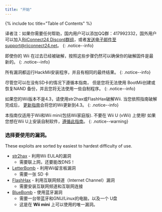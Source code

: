 ```yaml
---
title: "开始"
---
```


{% include toc title="Table of Contents" %}

译者注：如果你需要任何帮助，国内用户可以添加QQ群：417992332，国外用户可以加入[RiiConnect24 Discord群组](https://discord.gg/rc24)，或者[发送电子邮件至support@riiconnect24.net](mailto:support@riiconnect24.net)。
{: .notice--info}

即使你的 Wii 在过去已经被破解，按照这些步骤仍然可以确保你的破解固件是最新的。
{: .notice--info}

所有漏洞都运行HackMii安装程序，并且有相同的最终结果。
{: .notice--info}

尽管您可以在没有SD卡的情况下遵循本指南， 但是您将无法使用 BootMii创建或恢复NAND 备份，并且您将无法使用一些自制程序。
{: .notice--info}

如果您的Wii版本不是4.3，请使用str2hax或FlashHax破解Wii. 当您依照指南破解完成后， [更新指南](update)会将您的Wii更新到4.3。
{: .notice--info}

本指南仅适用于Wii和Wii mini(包括Wii家庭版). 不要在 Wii U (vWii) 上使用! 如果您想在Wii U上安装自制软件，[遵循此指南](https://wiiu.hacks.guide)。
{: .notice--warning}

### 选择要使用的漏洞。

These exploits are sorted by easiest to hardest difficulty of use.

- [str2hax](str2hax) - 利用Wii EULA的漏洞
    * 需要联上网，还要能改DNS！
- [LetterBomb](letterbomb) - 利用Wii留言板漏洞
    * 需要一张 SD 卡
- [FlashHax](flashhax) - 利用互联网频道（Internet Channel）漏洞
    * 需要安装互联网频道和互联网连接
- [BlueBomb](bluebomb) - 使用蓝牙漏洞
    * 需要一台带蓝牙和GNU/Linux的电脑，以及一个 U盘
    * 这是在 **Wii mini** 上可以使用的唯一漏洞。
